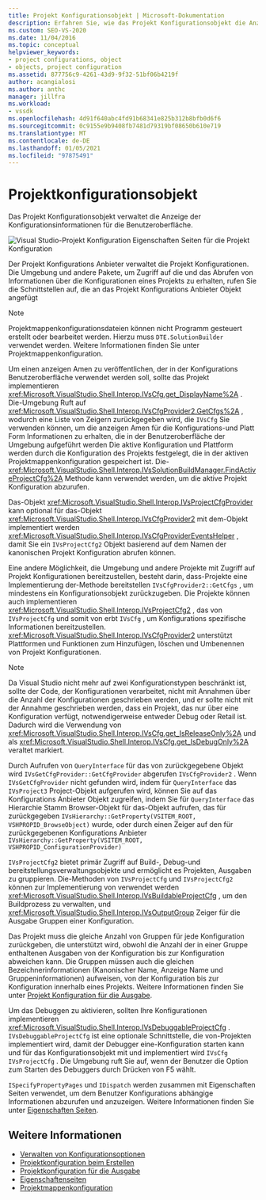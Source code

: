 ```yaml
---
title: Projekt Konfigurationsobjekt | Microsoft-Dokumentation
description: Erfahren Sie, wie das Projekt Konfigurationsobjekt die Anzeige von Konfigurationsinformationen für die Benutzeroberfläche verwaltet.
ms.custom: SEO-VS-2020
ms.date: 11/04/2016
ms.topic: conceptual
helpviewer_keywords:
- project configurations, object
- objects, project configuration
ms.assetid: 877756c9-4261-43d9-9f32-51bf06b4219f
author: acangialosi
ms.author: anthc
manager: jillfra
ms.workload:
- vssdk
ms.openlocfilehash: 4d91f640abc4fd91b68341e825b312b8bfb0d6f6
ms.sourcegitcommit: 0c9155e9b9408fb7481d79319bf08650b610e719
ms.translationtype: MT
ms.contentlocale: de-DE
ms.lasthandoff: 01/05/2021
ms.locfileid: "97875491"
---
```

# <a name="project-configuration-object"></a>Projektkonfigurationsobjekt
Das Projekt Konfigurationsobjekt verwaltet die Anzeige der Konfigurationsinformationen für die Benutzeroberfläche.

 ![Visual Studio-Projekt Konfiguration](../../extensibility/internals/media/vsprojectcfg.gif "vsprojectcfg") Eigenschaften Seiten für die Projekt Konfiguration

 Der Projekt Konfigurations Anbieter verwaltet die Projekt Konfigurationen. Die Umgebung und andere Pakete, um Zugriff auf die und das Abrufen von Informationen über die Konfigurationen eines Projekts zu erhalten, rufen Sie die Schnittstellen auf, die an das Projekt Konfigurations Anbieter Objekt angefügt

> [!NOTE]
> Projektmappenkonfigurationsdateien können nicht Programm gesteuert erstellt oder bearbeitet werden. Hierzu muss `DTE.SolutionBuilder` verwendet werden. Weitere [](../../extensibility/internals/solution-configuration.md) Informationen finden Sie unter Projektmappenkonfiguration.

 Um einen anzeigen Amen zu veröffentlichen, der in der Konfigurations Benutzeroberfläche verwendet werden soll, sollte das Projekt implementieren <xref:Microsoft.VisualStudio.Shell.Interop.IVsCfg.get_DisplayName%2A> . Die-Umgebung Ruft auf <xref:Microsoft.VisualStudio.Shell.Interop.IVsCfgProvider2.GetCfgs%2A> , wodurch eine Liste von Zeigern zurückgegeben wird, die `IVsCfg` Sie verwenden können, um die anzeigen Amen für die Konfigurations-und Platt Form Informationen zu erhalten, die in der Benutzeroberfläche der Umgebung aufgeführt werden Die aktive Konfiguration und Plattform werden durch die Konfiguration des Projekts festgelegt, die in der aktiven Projektmappenkonfiguration gespeichert ist. Die- <xref:Microsoft.VisualStudio.Shell.Interop.IVsSolutionBuildManager.FindActiveProjectCfg%2A> Methode kann verwendet werden, um die aktive Projekt Konfiguration abzurufen.

 Das-Objekt <xref:Microsoft.VisualStudio.Shell.Interop.IVsProjectCfgProvider> kann optional für das-Objekt <xref:Microsoft.VisualStudio.Shell.Interop.IVsCfgProvider2> mit dem-Objekt implementiert werden <xref:Microsoft.VisualStudio.Shell.Interop.IVsCfgProviderEventsHelper> , damit Sie ein `IVsProjectCfg2` Objekt basierend auf dem Namen der kanonischen Projekt Konfiguration abrufen können.

 Eine andere Möglichkeit, die Umgebung und andere Projekte mit Zugriff auf Projekt Konfigurationen bereitzustellen, besteht darin, dass-Projekte eine Implementierung der-Methode bereitstellen `IVsCfgProvider2::GetCfgs` , um mindestens ein Konfigurationsobjekt zurückzugeben. Die Projekte können auch implementieren <xref:Microsoft.VisualStudio.Shell.Interop.IVsProjectCfg2> , das von `IVsProjectCfg` und somit von erbt `IVsCfg` , um Konfigurations spezifische Informationen bereitzustellen. <xref:Microsoft.VisualStudio.Shell.Interop.IVsCfgProvider2> unterstützt Plattformen und Funktionen zum Hinzufügen, löschen und Umbenennen von Projekt Konfigurationen.

> [!NOTE]
> Da Visual Studio nicht mehr auf zwei Konfigurationstypen beschränkt ist, sollte der Code, der Konfigurationen verarbeitet, nicht mit Annahmen über die Anzahl der Konfigurationen geschrieben werden, und er sollte nicht mit der Annahme geschrieben werden, dass ein Projekt, das nur über eine Konfiguration verfügt, notwendigerweise entweder Debug oder Retail ist. Dadurch wird die Verwendung von <xref:Microsoft.VisualStudio.Shell.Interop.IVsCfg.get_IsReleaseOnly%2A> und als <xref:Microsoft.VisualStudio.Shell.Interop.IVsCfg.get_IsDebugOnly%2A> veraltet markiert.

 Durch Aufrufen von `QueryInterface` für das von zurückgegebene Objekt wird `IVsGetCfgProvider::GetCfgProvider` abgerufen `IVsCfgProvider2` . Wenn `IVsGetCfgProvider` nicht gefunden wird, indem für `QueryInterface` das `IVsProject3` Project-Objekt aufgerufen wird, können Sie auf das Konfigurations Anbieter Objekt zugreifen, indem Sie für `QueryInterface` das Hierarchie Stamm Browser-Objekt für das-Objekt aufrufen, das für zurückgegeben `IVsHierarchy::GetProperty(VSITEM_ROOT, VSHPROPID_BrowseObject)` wurde, oder durch einen Zeiger auf den für zurückgegebenen Konfigurations Anbieter `IVsHierarchy::GetProperty(VSITEM_ROOT, VSHPROPID_ConfigurationProvider)`

 `IVsProjectCfg2` bietet primär Zugriff auf Build-, Debug-und bereitstellungsverwaltungsobjekte und ermöglicht es Projekten, Ausgaben zu gruppieren. Die-Methoden von `IVsProjectCfg` und `IVsProjectCfg2` können zur Implementierung von verwendet werden <xref:Microsoft.VisualStudio.Shell.Interop.IVsBuildableProjectCfg> , um den Buildprozess zu verwalten, und <xref:Microsoft.VisualStudio.Shell.Interop.IVsOutputGroup> Zeiger für die Ausgabe Gruppen einer Konfiguration.

 Das Projekt muss die gleiche Anzahl von Gruppen für jede Konfiguration zurückgeben, die unterstützt wird, obwohl die Anzahl der in einer Gruppe enthaltenen Ausgaben von der Konfiguration bis zur Konfiguration abweichen kann. Die Gruppen müssen auch die gleichen Bezeichnerinformationen (Kanonischer Name, Anzeige Name und Gruppeninformationen) aufweisen, von der Konfiguration bis zur Konfiguration innerhalb eines Projekts. Weitere Informationen finden Sie unter [Projekt Konfiguration für die Ausgabe](../../extensibility/internals/project-configuration-for-output.md).

 Um das Debuggen zu aktivieren, sollten Ihre Konfigurationen implementieren <xref:Microsoft.VisualStudio.Shell.Interop.IVsDebuggableProjectCfg> . `IVsDebuggableProjectCfg` ist eine optionale Schnittstelle, die von-Projekten implementiert wird, damit der Debugger eine-Konfiguration starten kann und für das Konfigurationsobjekt mit und implementiert wird `IVsCfg` `IVsProjectCfg` . Die Umgebung ruft Sie auf, wenn der Benutzer die Option zum Starten des Debuggers durch Drücken von F5 wählt.

 `ISpecifyPropertyPages` und `IDispatch` werden zusammen mit Eigenschaften Seiten verwendet, um dem Benutzer Konfigurations abhängige Informationen abzurufen und anzuzeigen. Weitere Informationen finden Sie unter [Eigenschaften Seiten](../../extensibility/internals/property-pages.md).

## <a name="see-also"></a>Weitere Informationen
- [Verwalten von Konfigurationsoptionen](../../extensibility/internals/managing-configuration-options.md)
- [Projektkonfiguration beim Erstellen](../../extensibility/internals/project-configuration-for-building.md)
- [Projektkonfiguration für die Ausgabe](../../extensibility/internals/project-configuration-for-output.md)
- [Eigenschaftenseiten](../../extensibility/internals/property-pages.md)
- [Projektmappenkonfiguration](../../extensibility/internals/solution-configuration.md)
